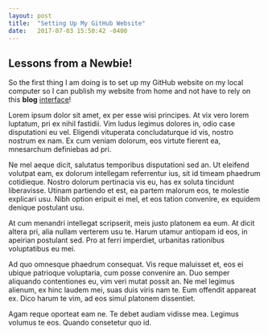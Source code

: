 ```yaml
---
layout: post
title:  "Setting Up My GitHub Website"
date:   2017-07-03 15:50:42 -0400
---
```


## Lessons from a Newbie!

So the first thing I am doing is to set up my GitHub website on my local computer so I can publish my website from home and not have to rely on this **blog** [interface](https://learn.co/blog/blog_posts/)!

Lorem ipsum dolor sit amet, ex per esse wisi principes. At vix vero lorem luptatum, pri ex nihil fastidii. Vim ludus legimus dolores in, odio case disputationi eu vel. Eligendi vituperata concludaturque id vis, nostro nostrum ex nam. Ex cum veniam dolorum, eos virtute fierent ea, mnesarchum definiebas ad pri.

Ne mel aeque dicit, salutatus temporibus disputationi sed an. Ut eleifend volutpat eam, ex dolorum intellegam referrentur ius, sit id timeam phaedrum cotidieque. Nostro dolorum pertinacia vis eu, has ex soluta tincidunt liberavisse. Utinam partiendo et est, ea partem malorum eos, te molestie explicari usu. Nibh option eripuit ei mel, et eos tation convenire, ex equidem denique postulant usu.

At cum menandri intellegat scripserit, meis justo platonem ea eum. At dicit altera pri, alia nullam verterem usu te. Harum utamur antiopam id eos, in apeirian postulant sed. Pro at ferri imperdiet, urbanitas rationibus voluptatibus eu mei.

Ad quo omnesque phaedrum consequat. Vis reque maluisset et, eos ei ubique patrioque voluptaria, cum posse convenire an. Duo semper aliquando contentiones eu, vim veri mutat possit an. Ne mel legimus alienum, ex hinc laudem mei, suas duis viris nam te. Eum offendit appareat ex. Dico harum te vim, ad eos simul platonem dissentiet.

Agam reque oporteat eam ne. Te debet audiam vidisse mea. Legimus volumus te eos. Quando consetetur quo id.
